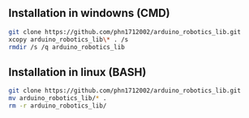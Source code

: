 ## Installation in windowns (CMD)

```bash
git clone https://github.com/phn1712002/arduino_robotics_lib.git
xcopy arduino_robotics_lib\* . /s
rmdir /s /q arduino_robotics_lib
```

## Installation in linux (BASH)

```bash
git clone https://github.com/phn1712002/arduino_robotics_lib.git
mv arduino_robotics_lib/* .
rm -r arduino_robotics_lib/
```
